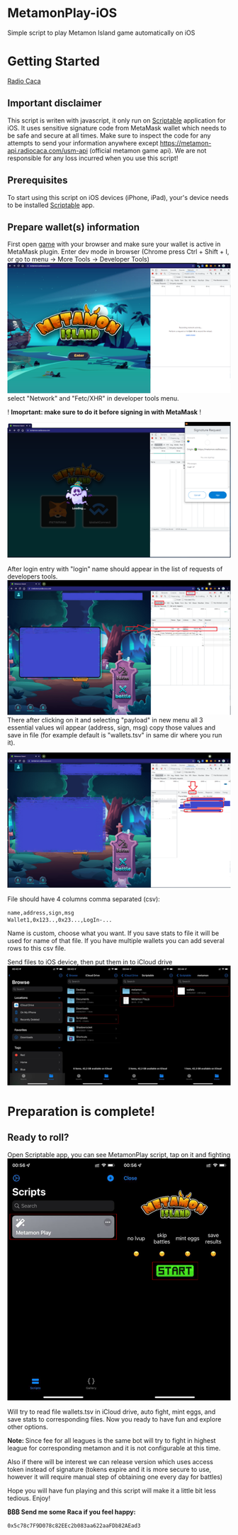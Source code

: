 # MetamonPlay-iOS
Simple script to play Metamon Island game automatically on iOS

# Getting Started

[Radio Caca]

[Radio Caca]: https://www.radiocaca.com

## Important disclaimer
This script is writen with javascript, it only run on [Scriptable] application for iOS. It uses
sensitive signature code from MetaMask wallet which 
needs to be safe and secure at all times. Make sure 
to inspect the code for any attempts to send your 
information anywhere except https://metamon-api.radiocaca.com/usm-api 
(official metamon game api). We are not responsible 
for any loss incurred when you use this script!

[Scriptable]: https://scriptable.app/

## Prerequisites

To start using this script on iOS devices (iPhone, iPad), your's device needs to be 
installed [Scriptable] app.

[Scriptable]: https://scriptable.app/

## Prepare wallet(s) information

First open [game] with your browser and make sure 
your wallet is active in MetaMask plugin. Enter
dev mode in browser (Chrome press Ctrl + Shift + I,
or go to menu -> More Tools -> Developer Tools)
<img src="screenshots/enter_game_dev.png" />
select "Network" and "Fetc/XHR" in developer tools menu.

[game]: https://metamon.radiocaca.com

! <b>Imoprtant: make sure to do it before signing 
in with MetaMask</b> !

<img src="screenshots/enter_game_sign.png" />

After login entry with "login" name should appear 
in the list of requests of developers tools.
<img src="screenshots/enter_game_login.png" />
There
after clicking on it and selecting "payload" in new 
menu all 3 essential values wil appear (address, sign, 
msg) copy those values and save in file (for example
default is "wallets.tsv" in same dir where you run it).

<img src="screenshots/enter_game_credentials.png" />

File should have 4 columns comma separated (csv):

    name,address,sign,msg
    Wallet1,0x123..,0x23...,LogIn-...

Name is custom, choose what you want. If you save 
stats to file it will be used for name of that file.
If you have multiple wallets you can add several rows
to this csv file.

Send files to iOS device, then put them in to iCloud drive
<img src="screenshots/photo_1.jpg" />

# Preparation is complete! 
## Ready to roll?

Open Scriptable app, you can see MetamonPlay script, tap on it and fighting
<img src="screenshots/photo_2.jpg" />

Will try to read file wallets.tsv in iCloud drive,
auto fight, mint eggs, and save stats to corresponding 
files. Now you ready to have fun and explore other options.

<b> Note: </b> Since fee for all leagues is the same bot will 
try to fight in highest league for corresponding metamon and 
it is not configurable at this 
time.

Also if there will be interest we can release version which
uses access token instead of signature (tokens expire and it
is more secure to use, however it will require manual step of
obtaining one every day for battles)

Hope you will have fun playing and this script will make it 
a little bit less tedious. Enjoy!

<b>₿₿₿ Send me some Raca if you feel happy:</b>

    0x5c78c7F9D078c82EEc2b083aa622aaFDb82AEad3
